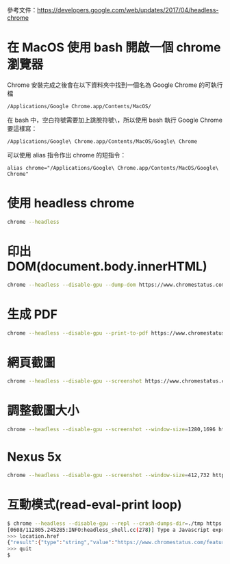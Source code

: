 參考文件：https://developers.google.com/web/updates/2017/04/headless-chrome

# 在 MacOS 使用 bash 開啟一個 chrome 瀏覽器

Chrome 安裝完成之後會在以下資料夾中找到一個名為 Google Chrome 的可執行檔
```
/Applications/Google Chrome.app/Contents/MacOS/
```

在 bash 中，空白符號需要加上跳脫符號`\`，所以使用 bash 執行 Google Chrome 要這樣寫：

```
/Applications/Google\ Chrome.app/Contents/MacOS/Google\ Chrome
```

可以使用 alias 指令作出 chrome 的短指令：

```
alias chrome="/Applications/Google\ Chrome.app/Contents/MacOS/Google\ Chrome"
```

# 使用 headless chrome

```bash
chrome --headless
```

# 印出 DOM(document.body.innerHTML)
```bash
chrome --headless --disable-gpu --dump-dom https://www.chromestatus.com/
```

# 生成 PDF
```bash
chrome --headless --disable-gpu --print-to-pdf https://www.chromestatus.com/
```

# 網頁截圖
```bash
chrome --headless --disable-gpu --screenshot https://www.chromestatus.com/
```

# 調整截圖大小
```bash
chrome --headless --disable-gpu --screenshot --window-size=1280,1696 https://www.chromestatus.com/
```

# Nexus 5x
```bash
chrome --headless --disable-gpu --screenshot --window-size=412,732 https://www.chromestatus.com/
```

# 互動模式(read-eval-print loop)
```bash
$ chrome --headless --disable-gpu --repl --crash-dumps-dir=./tmp https://www.chromestatus.com/
[0608/112805.245285:INFO:headless_shell.cc(278)] Type a Javascript expression to evaluate or "quit" to exit.
>>> location.href
{"result":{"type":"string","value":"https://www.chromestatus.com/features"}}
>>> quit
$
```